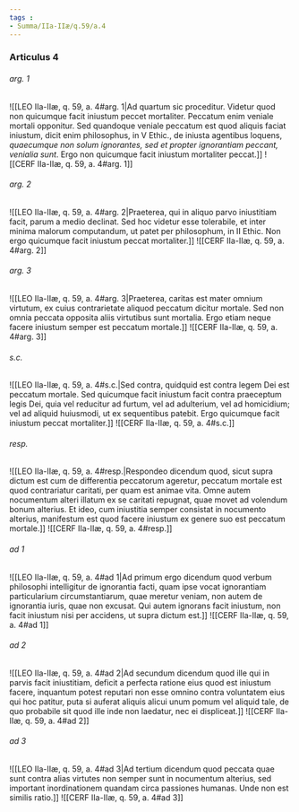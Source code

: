 ```yaml
---
tags : 
- Summa/IIa-IIæ/q.59/a.4
---
```


### Articulus 4

###### arg. 1
![[LEO IIa-IIæ, q. 59, a. 4#arg. 1|Ad quartum sic proceditur. Videtur quod non quicumque facit iniustum peccet mortaliter. Peccatum enim veniale mortali opponitur. Sed quandoque veniale peccatum est quod aliquis faciat iniustum, dicit enim philosophus, in V Ethic., de iniusta agentibus loquens, *quaecumque non solum ignorantes, sed et propter ignorantiam peccant, venialia sunt*. Ergo non quicumque facit iniustum mortaliter peccat.]]
![[CERF IIa-IIæ, q. 59, a. 4#arg. 1]]

###### arg. 2
![[LEO IIa-IIæ, q. 59, a. 4#arg. 2|Praeterea, qui in aliquo parvo iniustitiam facit, parum a medio declinat. Sed hoc videtur esse tolerabile, et inter minima malorum computandum, ut patet per philosophum, in II Ethic. Non ergo quicumque facit iniustum peccat mortaliter.]]
![[CERF IIa-IIæ, q. 59, a. 4#arg. 2]]

###### arg. 3
![[LEO IIa-IIæ, q. 59, a. 4#arg. 3|Praeterea, caritas est mater omnium virtutum, ex cuius contrarietate aliquod peccatum dicitur mortale. Sed non omnia peccata opposita aliis virtutibus sunt mortalia. Ergo etiam neque facere iniustum semper est peccatum mortale.]]
![[CERF IIa-IIæ, q. 59, a. 4#arg. 3]]

###### s.c.
![[LEO IIa-IIæ, q. 59, a. 4#s.c.|Sed contra, quidquid est contra legem Dei est peccatum mortale. Sed quicumque facit iniustum facit contra praeceptum legis Dei, quia vel reducitur ad furtum, vel ad adulterium, vel ad homicidium; vel ad aliquid huiusmodi, ut ex sequentibus patebit. Ergo quicumque facit iniustum peccat mortaliter.]]
![[CERF IIa-IIæ, q. 59, a. 4#s.c.]]

###### resp.
![[LEO IIa-IIæ, q. 59, a. 4#resp.|Respondeo dicendum quod, sicut supra dictum est cum de differentia peccatorum ageretur, peccatum mortale est quod contrariatur caritati, per quam est animae vita. Omne autem nocumentum alteri illatum ex se caritati repugnat, quae movet ad volendum bonum alterius. Et ideo, cum iniustitia semper consistat in nocumento alterius, manifestum est quod facere iniustum ex genere suo est peccatum mortale.]]
![[CERF IIa-IIæ, q. 59, a. 4#resp.]]

###### ad 1
![[LEO IIa-IIæ, q. 59, a. 4#ad 1|Ad primum ergo dicendum quod verbum philosophi intelligitur de ignorantia facti, quam ipse vocat ignorantiam particularium circumstantiarum, quae meretur veniam, non autem de ignorantia iuris, quae non excusat. Qui autem ignorans facit iniustum, non facit iniustum nisi per accidens, ut supra dictum est.]]
![[CERF IIa-IIæ, q. 59, a. 4#ad 1]]

###### ad 2
![[LEO IIa-IIæ, q. 59, a. 4#ad 2|Ad secundum dicendum quod ille qui in parvis facit iniustitiam, deficit a perfecta ratione eius quod est iniustum facere, inquantum potest reputari non esse omnino contra voluntatem eius qui hoc patitur, puta si auferat aliquis alicui unum pomum vel aliquid tale, de quo probabile sit quod ille inde non laedatur, nec ei displiceat.]]
![[CERF IIa-IIæ, q. 59, a. 4#ad 2]]

###### ad 3
![[LEO IIa-IIæ, q. 59, a. 4#ad 3|Ad tertium dicendum quod peccata quae sunt contra alias virtutes non semper sunt in nocumentum alterius, sed important inordinationem quandam circa passiones humanas. Unde non est similis ratio.]]
![[CERF IIa-IIæ, q. 59, a. 4#ad 3]]

